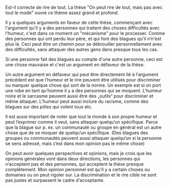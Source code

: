 Est-il correcte de rire de tout. La thèse "On peut rire de tout, mais pas avec tout le mode" ouvre ce thème assez grand et profond. 

Il y a quelques arguments en faveur de cette thèse, commençant avec l'argument qu'il y a des personnes qui traitent des choses difficultés avec l'humeur, c'est dans ce moment un "mécanisme" pour le processer. Comme des personnes qui ont perdu leur père, et qui font des blagues qu'il n‘n'est plus là.
Ceci peut être un chemin pour se débrouiller personnellement avec des difficultés, sans attaquer des autres gens dans presque tous les cas. 

Si une personne fait des blagues au compte d'une autre personne, ceci est une chose mauvaise et c'est un argument en défaveur de la thèse.

Un autre argument en défaveur qui peut être directement lié à l‘argument précédent est que l’humeur et le rire peuvent être utilisés pour discriminer ou marquer quelque chose qui sort de la norme. Un exemple est si on port une robe en tant qu’homme il y a des personnes qui se moquent. 
L‘humeur noire et le sarcasme peuvent aussi être des „outils“ pour discriminer et même attaquer. L'humeur peut aussi inclure du racisme, comme des blagues sur des pôles qui volent tous etc. 

Il est aussi important de noter que tout le monde à son propre humeur et peut l’exprimer comme il veut, sans attaquer quelqu’un spécifique. Parce que la blague sur p. ex. un communauté ou groupe en général est un autre chose que de se moquer de quelqu’un spécifique. (Des blagues des groupes ou communautés peuvent aussi attaquer quelqu‘un si la personne se sens adressé, mais c‘est dans mon opinion pas le même chose)

On peut avoir quelques perspectives et opinions, mais je crois que les opinions générales vont dans deux directions, les personnes qui n‘acceptent pas et des personnes, qui acceptent la thèse presque complètement. Mon opinion personnel est qu’il y a certain choses ou domaines ou on peut rigoler sur. La discrimination et le rire cible ne sont pas justes et surpassent le cadre d‘acceptante. 

